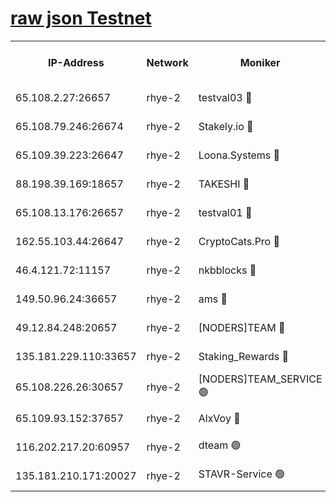 
[raw json Testnet](https://rpc-check.quickt.stavr.tech/quickt/rpc-quickt-result.json)
=


<table><tr><th>IP-Address</th><th>Network</th><th>Moniker</th><th>Latest Block Height</th><th>Earliest Block Height</th><th>Catching Up</th><th>Tx Index</th><th>Voting Power</th><th>Scan Time</th></tr><tr><td>65.108.2.27:26657</td><td>rhye-2</td><td>testval03 🔴</td><td>1395543</td><td>1</td><td>False</td><td>on</td><td>11002050</td><td>2024-03-24T08:14:32.534030403UTC</td></tr><tr><td>65.108.79.246:26674</td><td>rhye-2</td><td>Stakely.io 🔴</td><td>1395543</td><td>1</td><td>False</td><td>on</td><td>10010</td><td>2024-03-24T08:14:32.876092003UTC</td></tr><tr><td>65.109.39.223:26647</td><td>rhye-2</td><td>Loona.Systems 🔴</td><td>1395544</td><td>1</td><td>False</td><td>off</td><td>86949</td><td>2024-03-24T08:14:37.774116323UTC</td></tr><tr><td>88.198.39.169:18657</td><td>rhye-2</td><td>TAKESHI 🔴</td><td>1395544</td><td>1</td><td>False</td><td>off</td><td>40542</td><td>2024-03-24T08:14:38.298491124UTC</td></tr><tr><td>65.108.13.176:26657</td><td>rhye-2</td><td>testval01 🔴</td><td>1395545</td><td>1</td><td>False</td><td>on</td><td>13082010</td><td>2024-03-24T08:14:38.955777464UTC</td></tr><tr><td>162.55.103.44:26647</td><td>rhye-2</td><td>CryptoCats.Pro 🔴</td><td>1395550</td><td>1</td><td>False</td><td>off</td><td>9999</td><td>2024-03-24T08:15:06.573674488UTC</td></tr><tr><td>46.4.121.72:11157</td><td>rhye-2</td><td>nkbblocks 🔴</td><td>1395542</td><td>70101</td><td>False</td><td>off</td><td>81084</td><td>2024-03-24T08:14:25.691860203UTC</td></tr><tr><td>149.50.96.24:36657</td><td>rhye-2</td><td>ams 🔴</td><td>1366700</td><td>133501</td><td>False</td><td>on</td><td>10732</td><td>2024-03-24T08:14:52.056227483UTC</td></tr><tr><td>49.12.84.248:20657</td><td>rhye-2</td><td>[NODERS]TEAM 🔴</td><td>1395546</td><td>146001</td><td>False</td><td>on</td><td>59690</td><td>2024-03-24T08:14:49.686055724UTC</td></tr><tr><td>135.181.229.110:33657</td><td>rhye-2</td><td>Staking_Rewards 🔴</td><td>1395544</td><td>149101</td><td>False</td><td>on</td><td>9900</td><td>2024-03-24T08:14:38.084497919UTC</td></tr><tr><td>65.108.226.26:30657</td><td>rhye-2</td><td>[NODERS]TEAM_SERVICE 🟢</td><td>1395544</td><td>241501</td><td>False</td><td>on</td><td>0</td><td>2024-03-24T08:14:38.636801195UTC</td></tr><tr><td>65.109.93.152:37657</td><td>rhye-2</td><td>AlxVoy 🔴</td><td>1395543</td><td>315173</td><td>False</td><td>on</td><td>150351</td><td>2024-03-24T08:14:30.147764565UTC</td></tr><tr><td>116.202.217.20:60957</td><td>rhye-2</td><td>dteam 🟢</td><td>1395544</td><td>1334001</td><td>False</td><td>on</td><td>0</td><td>2024-03-24T08:14:35.430397979UTC</td></tr><tr><td>135.181.210.171:20027</td><td>rhye-2</td><td>STAVR-Service 🟢</td><td>1395546</td><td>1393501</td><td>False</td><td>on</td><td>0</td><td>2024-03-24T08:14:47.422623678UTC</td></tr></table>